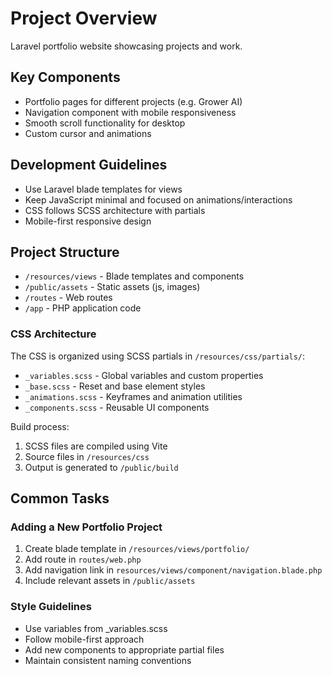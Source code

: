 # Project Overview

Laravel portfolio website showcasing projects and work.

## Key Components

- Portfolio pages for different projects (e.g. Grower AI)
- Navigation component with mobile responsiveness
- Smooth scroll functionality for desktop
- Custom cursor and animations

## Development Guidelines

- Use Laravel blade templates for views
- Keep JavaScript minimal and focused on animations/interactions
- CSS follows SCSS architecture with partials
- Mobile-first responsive design

## Project Structure

- `/resources/views` - Blade templates and components
- `/public/assets` - Static assets (js, images)
- `/routes` - Web routes
- `/app` - PHP application code

### CSS Architecture

The CSS is organized using SCSS partials in `/resources/css/partials/`:
- `_variables.scss` - Global variables and custom properties
- `_base.scss` - Reset and base element styles
- `_animations.scss` - Keyframes and animation utilities
- `_components.scss` - Reusable UI components

Build process:
1. SCSS files are compiled using Vite
2. Source files in `/resources/css`
3. Output is generated to `/public/build`

## Common Tasks

### Adding a New Portfolio Project

1. Create blade template in `/resources/views/portfolio/`
2. Add route in `routes/web.php`
3. Add navigation link in `resources/views/component/navigation.blade.php`
4. Include relevant assets in `/public/assets`

### Style Guidelines

- Use variables from _variables.scss
- Follow mobile-first approach
- Add new components to appropriate partial files
- Maintain consistent naming conventions
